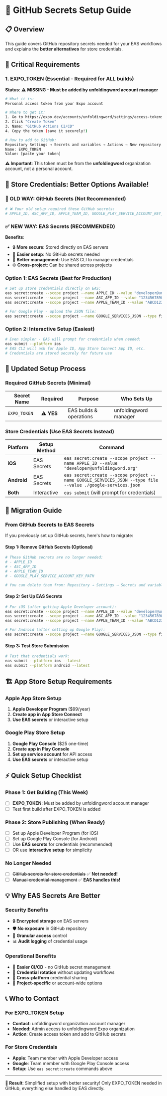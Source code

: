 # 🔐 GitHub Secrets Setup Guide

## 📋 **Overview**

This guide covers GitHub repository secrets needed for your EAS workflows and explains the **better alternatives** for store credentials.

## 🚨 **Critical Requirements**

### **1. EXPO_TOKEN (Essential - Required for ALL builds)**

**Status**: ⚠️ **MISSING - Must be added by unfoldingword account manager**

```bash
# What it is:
Personal access token from your Expo account

# Where to get it:
1. Go to https://expo.dev/accounts/unfoldingword/settings/access-tokens
2. Click "Create Token"
3. Name: "GitHub Actions CI/CD"
4. Copy the token (save it securely!)

# How to add to GitHub:
Repository Settings → Secrets and variables → Actions → New repository secret
Name: EXPO_TOKEN
Value: [paste your token]
```

**⚠️ Important**: This token must be from the **unfoldingword** organization account, not a personal account.

## 🎯 **Store Credentials: Better Options Available!**

### **🚫 OLD WAY: GitHub Secrets (Not Recommended)**
```bash
# ❌ Your old setup required these GitHub secrets:
# APPLE_ID, ASC_APP_ID, APPLE_TEAM_ID, GOOGLE_PLAY_SERVICE_ACCOUNT_KEY_PATH
```

### **✅ NEW WAY: EAS Secrets (RECOMMENDED)**

**Benefits**:
- 🔒 **More secure**: Stored directly on EAS servers
- 🚀 **Easier setup**: No GitHub secrets needed
- 🔧 **Better management**: Use EAS CLI to manage credentials
- 🌐 **Cross-project**: Can be shared across projects

### **Option 1: EAS Secrets (Best for Production)**

```bash
# Set up store credentials directly on EAS:
eas secret:create --scope project --name APPLE_ID --value "developer@unfoldingword.org"
eas secret:create --scope project --name ASC_APP_ID --value "1234567890"
eas secret:create --scope project --name APPLE_TEAM_ID --value "ABCD123456"

# For Google Play - upload the JSON file:
eas secret:create --scope project --name GOOGLE_SERVICES_JSON --type file --value ./google-services.json
```

### **Option 2: Interactive Setup (Easiest)**

```bash
# Even simpler - EAS will prompt for credentials when needed:
eas submit --platform ios
# EAS CLI will ask for Apple ID, App Store Connect App ID, etc.
# Credentials are stored securely for future use
```

## 🔧 **Updated Setup Process**

### **Required GitHub Secrets (Minimal)**

| Secret Name | Required | Purpose | Who Sets Up |
|-------------|----------|---------|-------------|
| `EXPO_TOKEN` | ⚠️ **YES** | EAS builds & operations | unfoldingword manager |

### **Store Credentials (Use EAS Secrets Instead)**

| Platform | Setup Method | Command |
|----------|--------------|---------|
| **iOS** | EAS Secrets | `eas secret:create --scope project --name APPLE_ID --value "developer@unfoldingword.org"` |
| **Android** | EAS Secrets | `eas secret:create --scope project --name GOOGLE_SERVICES_JSON --type file --value ./google-services.json` |
| **Both** | Interactive | `eas submit` (will prompt for credentials) |

## 🎯 **Migration Guide**

### **From GitHub Secrets to EAS Secrets**

If you previously set up GitHub secrets, here's how to migrate:

#### **Step 1: Remove GitHub Secrets (Optional)**
```bash
# These GitHub secrets are no longer needed:
# - APPLE_ID
# - ASC_APP_ID
# - APPLE_TEAM_ID
# - GOOGLE_PLAY_SERVICE_ACCOUNT_KEY_PATH

# You can delete them from: Repository → Settings → Secrets and variables → Actions
```

#### **Step 2: Set Up EAS Secrets**
```bash
# For iOS (after getting Apple Developer account):
eas secret:create --scope project --name APPLE_ID --value "developer@unfoldingword.org"
eas secret:create --scope project --name ASC_APP_ID --value "1234567890"
eas secret:create --scope project --name APPLE_TEAM_ID --value "ABCD123456"

# For Android (after setting up Google Play):
eas secret:create --scope project --name GOOGLE_SERVICES_JSON --type file --value ./path/to/google-services.json
```

#### **Step 3: Test Store Submission**
```bash
# Test that credentials work:
eas submit --platform ios --latest
eas submit --platform android --latest
```

## 🏗️ **App Store Setup Requirements**

### **Apple App Store Setup**
1. **Apple Developer Program** ($99/year)
2. **Create app in App Store Connect**
3. **Use EAS secrets** or interactive setup

### **Google Play Store Setup**
1. **Google Play Console** ($25 one-time)
2. **Create app in Play Console**
3. **Set up service account** for API access
4. **Use EAS secrets** or interactive setup

## ⚡ **Quick Setup Checklist**

### **Phase 1: Get Building (This Week)**
- [ ] **EXPO_TOKEN**: Must be added by unfoldingword account manager
- [ ] Test first build after EXPO_TOKEN is added

### **Phase 2: Store Publishing (When Ready)**
- [ ] Set up Apple Developer Program (for iOS)
- [ ] Set up Google Play Console (for Android)
- [ ] Use **EAS secrets** for credentials (recommended)
- [ ] OR use **interactive setup** for simplicity

### **No Longer Needed**
- [ ] ~~GitHub secrets for store credentials~~ ✅ **Not needed!**
- [ ] ~~Manual credential management~~ ✅ **EAS handles this!**

## 💡 **Why EAS Secrets Are Better**

### **Security Benefits**
- 🔒 **Encrypted storage** on EAS servers
- 🛡️ **No exposure** in GitHub repository
- 🔐 **Granular access** control
- 📊 **Audit logging** of credential usage

### **Operational Benefits**
- 🚀 **Easier CI/CD** - no GitHub secret management
- 🔄 **Credential rotation** without updating workflows
- 📱 **Cross-platform** credential sharing
- 🎯 **Project-specific** or account-wide options

## 📞 **Who to Contact**

### **For EXPO_TOKEN Setup**
- **Contact**: unfoldingword organization account manager
- **Needed**: Admin access to unfoldingword Expo organization
- **Action**: Create access token and add to GitHub secrets

### **For Store Credentials**
- **Apple**: Team member with Apple Developer access
- **Google**: Team member with Google Play Console access
- **Setup**: Use `eas secret:create` commands above

---

**🎉 Result**: Simplified setup with better security! Only EXPO_TOKEN needed in GitHub, everything else handled by EAS directly.
